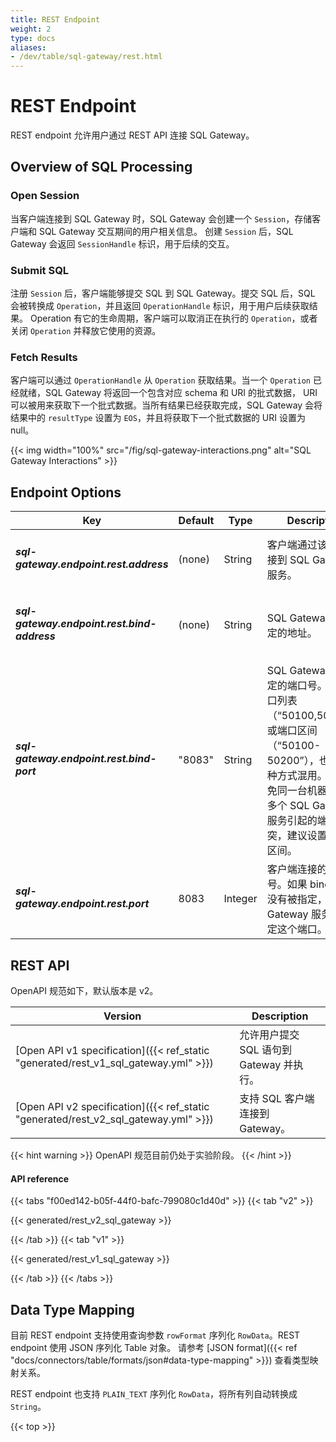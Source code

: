 ```yaml
---
title: REST Endpoint
weight: 2
type: docs
aliases:
- /dev/table/sql-gateway/rest.html
---
```

<!--
Licensed to the Apache Software Foundation (ASF) under one
or more contributor license agreements.  See the NOTICE file
distributed with this work for additional information
regarding copyright ownership.  The ASF licenses this file
to you under the Apache License, Version 2.0 (the
"License"); you may not use this file except in compliance
with the License.  You may obtain a copy of the License at

  http://www.apache.org/licenses/LICENSE-2.0

Unless required by applicable law or agreed to in writing,
software distributed under the License is distributed on an
"AS IS" BASIS, WITHOUT WARRANTIES OR CONDITIONS OF ANY
KIND, either express or implied.  See the License for the
specific language governing permissions and limitations
under the License.
-->

# REST Endpoint

REST endpoint 允许用户通过 REST API 连接 SQL Gateway。

Overview of SQL Processing
----------------

### Open Session

当客户端连接到 SQL Gateway 时，SQL Gateway 会创建一个 `Session`，存储客户端和 SQL Gateway 交互期间的用户相关信息。
创建 `Session` 后，SQL Gateway 会返回 `SessionHandle` 标识，用于后续的交互。

### Submit SQL

注册 `Session` 后，客户端能够提交 SQL 到 SQL Gateway。提交 SQL 后，SQL 会被转换成 `Operation`，并且返回 `OperationHandle` 标识，用于用户后续获取结果。
Operation 有它的生命周期，客户端可以取消正在执行的 `Operation`，或者关闭 `Operation` 并释放它使用的资源。

### Fetch Results

客户端可以通过 `OperationHandle` 从 `Operation` 获取结果。当一个 `Operation` 已经就绪，SQL Gateway 将返回一个包含对应 schema 和 URI 的批式数据，
URI 可以被用来获取下一个批式数据。当所有结果已经获取完成，SQL Gateway 会将结果中的 `resultType` 设置为 `EOS`，并且将获取下一个批式数据的 URI 设置为 null。

{{< img width="100%" src="/fig/sql-gateway-interactions.png" alt="SQL Gateway Interactions" >}}

Endpoint Options
----------------

<table class="table table-bordered">
    <thead>
        <tr>
            <th class="text-left" style="width: 20%">Key</th>
            <th class="text-left" style="width: 15%">Default</th>
            <th class="text-left" style="width: 10%">Type</th>
            <th class="text-left" style="width: 55%">Description</th>
        </tr>
    </thead>
    <tbody>
        <tr>
            <td><h5>sql-gateway.endpoint.rest.address</h5></td>
            <td style="word-wrap: break-word;">(none)</td>
            <td>String</td>
            <td>客户端通过该地址连接到 SQL Gateway 服务。</td>
        </tr>
        <tr>
            <td><h5>sql-gateway.endpoint.rest.bind-address</h5></td>
            <td style="word-wrap: break-word;">(none)</td>
            <td>String</td>
            <td>SQL Gateway 服务绑定的地址。</td>
        </tr>
        <tr>
            <td><h5>sql-gateway.endpoint.rest.bind-port</h5></td>
            <td style="word-wrap: break-word;">"8083"</td>
            <td>String</td>
            <td>SQL Gateway 服务绑定的端口号。接受端口列表 （“50100,50101”）或端口区间（“50100-50200”），也可以两种方式混用。为了避免同一台机器上运行多个 SQL Gateway 服务引起的端口冲突，建议设置为端口区间。</td>
        </tr>
        <tr>
            <td><h5>sql-gateway.endpoint.rest.port</h5></td>
            <td style="word-wrap: break-word;">8083</td>
            <td>Integer</td>
            <td>客户端连接的端口号。如果 bind-port 没有被指定，SQL Gateway 服务将会绑定这个端口。</td>
        </tr>
    </tbody>
</table>

REST API
----------------

OpenAPI 规范如下，默认版本是 v2。

| Version                       | Description                    |
| ----------- |--------------------------------|
| [Open API v1 specification]({{< ref_static "generated/rest_v1_sql_gateway.yml" >}}) | 允许用户提交 SQL 语句到 Gateway 并执行。 |
| [Open API v2 specification]({{< ref_static "generated/rest_v2_sql_gateway.yml" >}}) | 支持 SQL 客户端连接到 Gateway。         |

{{< hint warning >}}
OpenAPI 规范目前仍处于实验阶段。
{{< /hint >}}

#### API reference

{{< tabs "f00ed142-b05f-44f0-bafc-799080c1d40d" >}}
{{< tab "v2" >}}

{{< generated/rest_v2_sql_gateway >}}

{{< /tab >}}
{{< tab "v1" >}}

{{< generated/rest_v1_sql_gateway >}}

{{< /tab >}}
{{< /tabs >}}

Data Type Mapping
----------------

目前 REST endpoint 支持使用查询参数 `rowFormat` 序列化 `RowData`。REST endpoint 使用 JSON 序列化 Table 对象。
请参考 [JSON format]({{< ref "docs/connectors/table/formats/json#data-type-mapping" >}}) 查看类型映射关系。

REST endpoint 也支持 `PLAIN_TEXT` 序列化 `RowData`，将所有列自动转换成 `String`。

{{< top >}}
